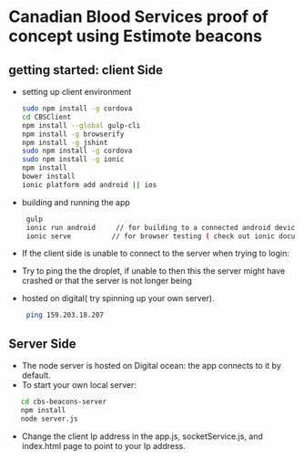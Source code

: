 # Canadian Blood Services proof of concept using Estimote beacons

getting started: client Side
--------------------
- setting up client environment

  ```sh
  sudo npm install -g cordova
  cd CBSClient
  npm install --global gulp-cli 
  npm install -g browserify
  npm install -g jshint
  sudo npm install -g cordova
  sudo npm install -g ionic
  npm install
  bower install
  ionic platform add android || ios
  ```
- building and running the app
  
  ```sh
   gulp
   ionic run android     // for building to a connected android device via usb
   ionic serve          // for browser testing ( check out ionic documentation)
  ```
  
- If the client side is unable to connect to the server when trying to login:
- Try to ping the the droplet, if unable to then this the server might have crashed or that the server is not longer being
- hosted on digital( try spinning up your own server).
  
  ```sh
   ping 159.203.18.207
  ```

Server Side
--------------------
- The node server is hosted on Digital ocean: the app connects to it by default.
- To start your own local server:
```sh
   cd cbs-beacons-server
   npm install     
   node server.js             
  ```
- Change the client Ip address in the app.js, socketService.js, and index.html page to point to your Ip address.


